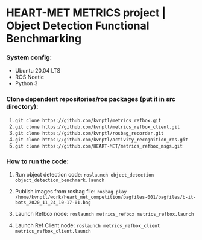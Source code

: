 # HEART-MET METRICS project | Object Detection Functional Benchmarking

### System config:
- Ubuntu 20.04 LTS
- ROS Noetic
- Python 3

### Clone dependent repositories/ros packages (put it in src directory):

1. `git clone https://github.com/kvnptl/metrics_refbox.git`
2. `git clone https://github.com/kvnptl/metrics_refbox_client.git`
3. `git clone https://github.com/kvnptl/rosbag_recorder.git`
4. `git clone https://github.com/kvnptl/activity_recognition_ros.git`
5. `git clone https://github.com/HEART-MET/metrics_refbox_msgs.git`

### How to run the code:

1. Run object detection code:
`roslaunch object_detection object_detection_benchmark.launch`

2. Publish images from rosbag file:
`rosbag play /home/kvnptl/work/heart_met_competition/bagfiles-001/bagfiles/b-it-bots_2020_11_24_10-17-01.bag`

3. Launch Refbox node:
`roslaunch metrics_refbox metrics_refbox.launch`

4. Launch Ref Client node:
`roslaunch metrics_refbox_client metrics_refbox_client.launch`
